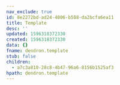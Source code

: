 ```yaml
---
nav_exclude: true
id: 8e2272bd-ad24-4806-b588-da2bcfa6ea11
title: Template
desc: ''
updated: 1596318372330
created: 1596318372330
data: {}
fname: dendron.template
stub: false
children:
  - a7c3a810-28c8-4b47-96a6-8156b1525af3
hpath: dendron.template
---
```



